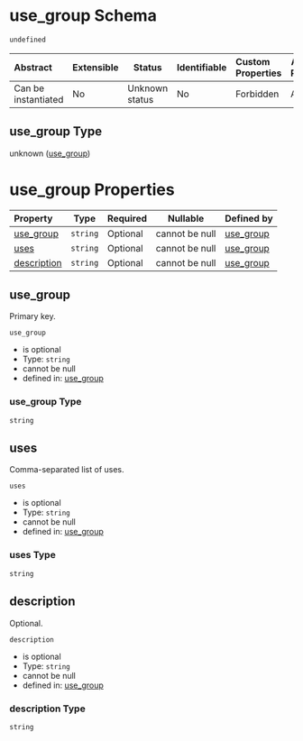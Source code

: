 # use_group Schema

```txt
undefined
```




| Abstract            | Extensible | Status         | Identifiable | Custom Properties | Additional Properties | Access Restrictions | Defined In                                                                      |
| :------------------ | ---------- | -------------- | ------------ | :---------------- | --------------------- | ------------------- | ------------------------------------------------------------------------------- |
| Can be instantiated | No         | Unknown status | No           | Forbidden         | Allowed               | none                | [use_group.schema.json](../../out/use_group.schema.json "open original schema") |

## use_group Type

unknown ([use_group](use_group.md))

# use_group Properties

| Property                    | Type     | Required | Nullable       | Defined by                                                                           |
| :-------------------------- | -------- | -------- | -------------- | :----------------------------------------------------------------------------------- |
| [use_group](#use_group)     | `string` | Optional | cannot be null | [use_group](use_group-properties-use_group.md "undefined#/properties/use_group")     |
| [uses](#uses)               | `string` | Optional | cannot be null | [use_group](use_group-properties-uses.md "undefined#/properties/uses")               |
| [description](#description) | `string` | Optional | cannot be null | [use_group](use_group-properties-description.md "undefined#/properties/description") |

## use_group

Primary key.


`use_group`

-   is optional
-   Type: `string`
-   cannot be null
-   defined in: [use_group](use_group-properties-use_group.md "undefined#/properties/use_group")

### use_group Type

`string`

## uses

Comma-separated list of uses.


`uses`

-   is optional
-   Type: `string`
-   cannot be null
-   defined in: [use_group](use_group-properties-uses.md "undefined#/properties/uses")

### uses Type

`string`

## description

Optional.


`description`

-   is optional
-   Type: `string`
-   cannot be null
-   defined in: [use_group](use_group-properties-description.md "undefined#/properties/description")

### description Type

`string`
